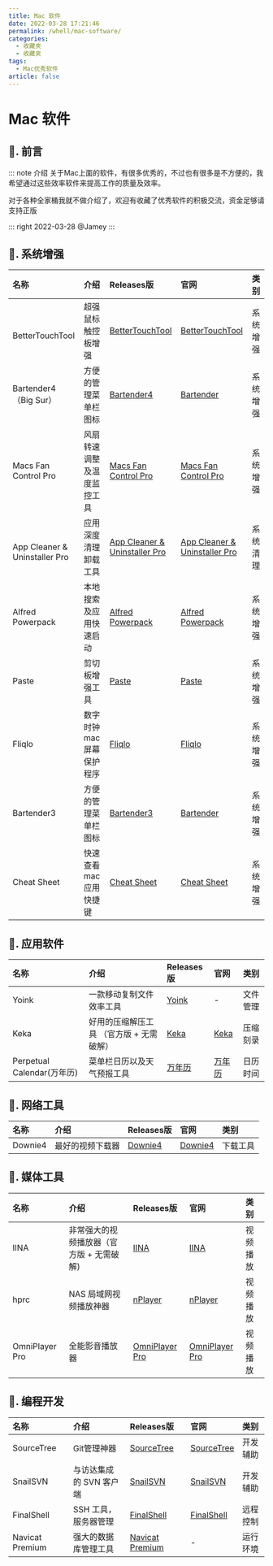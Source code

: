 ```yaml
---
title: Mac 软件
date: 2022-03-28 17:21:46
permalink: /whell/mac-software/
categories:
  - 收藏夹
  - 收藏夹
tags:
  - Mac优秀软件
article: false
---
```


<!--<style>-->
<!--table > thead > tr > th:last-child {-->
<!--  width: 40px;-->
<!--}-->
<!--</style>-->

# Mac 软件

## 📖. 前言


::: note 介绍
关于Mac上面的软件，有很多优秀的，不过也有很多是不方便的，我希望通过这些效率软件来提高工作的质量及效率。

对于各种全家桶我就不做介绍了，欢迎有收藏了优秀软件的积极交流，资金足够请支持正版

::: right
2022-03-28 @Jamey
:::

## 🌟. 系统增强

| 名称                                                  | 介绍                   | Releases版                                                                                                                       | 官网                                                                 | 类别     |
|:------------------------------------------------------|:----------------------|:--------------------------------------------------------------------------------------------------------------------------------|:---------------------------------------------------------------------|:-------|
| <Badge text="必"/><br/>BetterTouchTool                | 超强鼠标触控板增强        | [BetterTouchTool](https://github.com/oliver556/Recommended-software/releases/tag/bettertouchtool)                               | [BetterTouchTool](https://folivora.ai/)                              | 系统增强 |
| <Badge text="必"/> Bartender4（Big Sur）               | 方便的管理菜单栏图标      | [Bartender4](https://github.com/oliver556/Recommended-software/releases/tag/bartender4)                                         | [Bartender](https://www.macbartender.com/)                           | 系统增强 |
| <Badge text="必"/> Macs Fan Control Pro               | 风扇转速调整及温度监控工具 | [Macs Fan Control Pro](https://github.com/oliver556/Recommended-software/releases/tag/macs-fan-control)                         | [Macs Fan Control Pro](https://crystalidea.com/macs-fan-control)     | 系统增强 |
| <Badge text="必"/> <br/>App Cleaner & Uninstaller Pro | 应用深度清理卸载工具      | [App Cleaner & Uninstaller Pro](https://github.com/oliver556/Recommended-software/releases/tag/app-cleaner-and-uninstaller-pro) | [App Cleaner & Uninstaller Pro](https://nektony.com/mac-app-cleaner) | 系统清理 |
| <Badge text="必"/> Alfred Powerpack                   | 本地搜索及应用快速启动    | [Alfred Powerpack](https://github.com/oliver556/Recommended-software/releases/tag/alfred-4)                                     | [Alfred Powerpack](https://www.alfredapp.com/)                       | 系统增强 |
| <Badge text="必"/> Paste                              | 剪切板增强工具           | [Paste](https://github.com/oliver556/Recommended-software/releases/tag/paste)                                                   | [Paste](https://apps.apple.com/cn/app/id967805235)                   | 系统增强 |
| Fliqlo                                                | 数字时钟 mac 屏幕保护程序 | [Fliqlo](https://github.com/oliver556/Recommended-software/releases/tag/fliqlo)                                                 | [Fliqlo](https://fliqlo.com/)                                        | 系统增强 |
| Bartender3                                            | 方便的管理菜单栏图标      | [Bartender3](https://github.com/oliver556/Recommended-software/releases/tag/bartender3)                                         | [Bartender](https://www.macbartender.com/)                           | 系统增强 |
| Cheat Sheet                                           | 快速查看 mac 应用快捷键  | [Cheat Sheet](https://github.com/oliver556/Recommended-software/releases/tag/cheatsheet)                                        | [Cheat Sheet](https://www.mediaatelier.com/GrandTotal7/)             | 系统增强 |

## 🌟. 应用软件

| 名称                                         | 介绍                               | Releases版                                                                                 | 官网                                                                        | 类别    |
|:--------------------------------------------|:-----------------------------------|:-------------------------------------------------------------------------------------------|:---------------------------------------------------------------------------|:-------|
| <Badge text="必"/> Yoink                     | 一款移动复制文件效率工具               | [Yoink](https://github.com/oliver556/Recommended-software/releases/tag/yoink)             | -                                                                          | 文件管理 |
| <Badge text="必"/> Keka                      | 好用的压缩解压工具 （官方版 + 无需破解） | [Keka](https://github.com/oliver556/Recommended-software/releases/tag/keka)                | [Keka](https://www.keka.io/zh-cn/)                                         | 压缩刻录 |
| <Badge text="必"/> Perpetual Calendar(万年历) | 菜单栏日历以及天气预报工具             | [万年历](https://github.com/oliver556/Recommended-software/releases/tag/perpetual-calendar) | [万年历](https://apps.apple.com/cn/app/万年历-日历以及天气预报工具/id1185943818) | 日历时间 |

## 🌟. 网络工具

| 名称                       | 介绍           | Releases版                                                                        | 官网                                                   | 类别    |
|:---------------------------|:--------------|:----------------------------------------------------------------------------------|:------------------------------------------------------|:-------|
| <Badge text="必"/> Downie4 | 最好的视频下载器 | [Downie4](https://github.com/oliver556/Recommended-software/releases/tag/downie4) | [Downie4](https://software.charliemonroe.net/downie/) | 下载工具 |

## 🌟. 媒体工具

| 名称                    | 介绍                               | Releases版                                                                                       | 官网                                                          | 类别     |
|:------------------------|:----------------------------------|:------------------------------------------------------------------------------------------------|:--------------------------------------------------------------|:-------|
| <Badge text="必"/> IINA | 非常强大的视频播放器（官方版 + 无需破解) | [IINA](https://github.com/oliver556/Recommended-software/releases/tag/iina)                     | [IINA](https://www.iina.io/)                                  | 视频播放 |
| hprc                    | NAS 局域网视频播放神器               | [nPlayer](https://github.com/oliver556/Recommended-software/releases/tag/nplayer)               | [nPlayer](https://apps.apple.com/cn/app/nplayer/id1451273814) | 视频播放 |
| OmniPlayer Pro          | 全能影音播放器                      | [OmniPlayer Pro](https://github.com/oliver556/Recommended-software/releases/tag/omniplayer-pro) | [OmniPlayer Pro](https://apps.apple.com/cn/app/id1522844237)  | 视频播放 |


## 🌟. 编程开发
| 名称                          | 介绍                  | Releases版                                                                                        | 官网                                                                                   | 类别    |
|:------------------------------|:--------------------|:--------------------------------------------------------------------------------------------------|:--------------------------------------------------------------------------------------|:--------|
| <Badge text="必"/> SourceTree | Git管理神器           | [SourceTree](https://github.com/oliver556/Recommended-software/releases/tag/sourcetree)           | [SourceTree](https://www.sourcetreeapp.com/)                                          | 开发辅助 |
| <Badge text="必"/> SnailSVN   | 与访达集成的 SVN 客户端 | [SnailSVN](https://github.com/oliver556/Recommended-software/releases/tag/snailsvn)               | [SnailSVN](https://apps.apple.com/cn/app/snailsvn-zhuan-ye-ban-yu-finder/id847259925) | 开发辅助 |
| <Badge text="必"/> FinalShell | SSH 工具，服务器管理    | [FinalShell](https://github.com/oliver556/Recommended-software/releases/tag/final-shell)          | [FinalShell](https://www.hostbuf.com/)                                                | 远程控制 |
| Navicat Premium               | 强大的数据库管理工具    | [Navicat Premium](https://github.com/oliver556/Recommended-software/releases/tag/navicat-premium) | -                                                                                     | 运行环境 |
